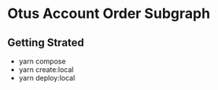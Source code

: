 # Otus Account Order Subgraph

## Getting Strated

- yarn compose
- yarn create:local
- yarn deploy:local
